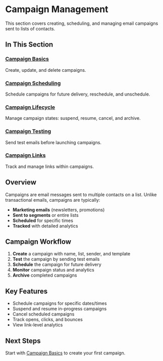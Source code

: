 # Campaign Management

This section covers creating, scheduling, and managing email campaigns sent to lists of contacts.

## In This Section

### [Campaign Basics](./campaigns-basics.md)
Create, update, and delete campaigns.

### [Campaign Scheduling](./campaign-scheduling.md)
Schedule campaigns for future delivery, reschedule, and unschedule.

### [Campaign Lifecycle](./campaign-lifecycle.md)
Manage campaign states: suspend, resume, cancel, and archive.

### [Campaign Testing](./campaign-testing.md)
Send test emails before launching campaigns.

### [Campaign Links](./campaign-links.md)
Track and manage links within campaigns.

## Overview

Campaigns are email messages sent to multiple contacts on a list. Unlike transactional emails, campaigns are typically:

- **Marketing emails** (newsletters, promotions)
- **Sent to segments** or entire lists
- **Scheduled** for specific times
- **Tracked** with detailed analytics

## Campaign Workflow

1. **Create** a campaign with name, list, sender, and template
2. **Test** the campaign by sending test emails
3. **Schedule** the campaign for future delivery
4. **Monitor** campaign status and analytics
5. **Archive** completed campaigns

## Key Features

- Schedule campaigns for specific dates/times
- Suspend and resume in-progress campaigns
- Cancel scheduled campaigns
- Track opens, clicks, and bounces
- View link-level analytics

## Next Steps

Start with [Campaign Basics](./campaigns-basics.md) to create your first campaign.

